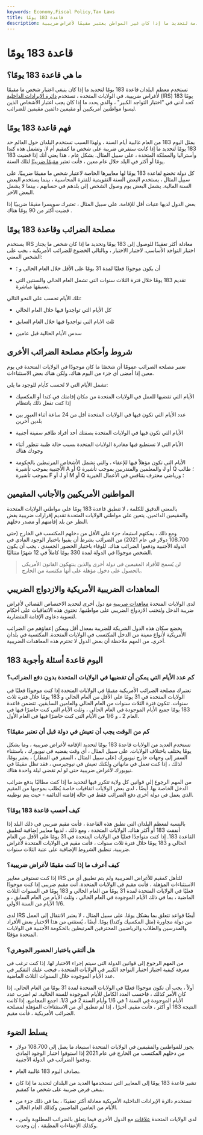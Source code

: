 ```yaml
---
keywords: Economy,Fiscal Policy,Tax Laws
title: قاعدة 183 يومًا
description: قاعدة 183 يومًا هي إحدى المعايير المستخدمة لتحديد ما إذا كان غير المواطن يعتبر مقيمًا لأغراض ضريبية.
---
```


# قاعدة 183 يومًا
## ما هي قاعدة 183 يومًا؟

تستخدم معظم البلدان قاعدة 183 يومًا لتحديد ما إذا كان ينبغي اعتبار شخص ما مقيمًا لأغراض ضريبية. في الولايات المتحدة ، تستخدم [دائرة الإيرادات الداخلية](/irs) (IRS) 183 يومًا كحد أدنى في "اختبار التواجد الكبير" ، والذي يحدد ما إذا كان يجب اعتبار الأشخاص الذين ليسوا مواطنين أمريكيين أو مقيمين دائمين مقيمين للضرائب.

## فهم قاعدة 183 يومًا

يمثل اليوم 183 من العام غالبية أيام السنة ، ولهذا السبب تستخدم البلدان حول العالم حد 183 يومًا لتحديد ما إذا كانت ستفرض ضريبة على شخص ما كمقيم أم لا. وتشمل هذه كندا وأستراليا والمملكة المتحدة ، على سبيل المثال. بشكل عام ، هذا يعني أنك إذا قضيت 183 يومًا أو أكثر في البلد خلال عام معين ، فأنت تعتبر [مقيمًا ضريبيًا](/taxhome) لتلك السنة.

كل دولة تخضع لقاعدة 183 يومًا لها معاييرها الخاصة لاعتبار شخص ما مقيمًا ضريبيًا. على سبيل المثال ، يستخدم البعض السنة التقويمية للفترة المحاسبية ، بينما يستخدم البعض السنة المالية. يشمل البعض يوم وصول الشخص إلى بلدهم في حسابهم ، بينما لا يشمل البعض الآخر.

بعض الدول لديها عتبات أقل للإقامة. على سبيل المثال ، تعتبرك سويسرا مقيمًا ضريبيًا إذا قضيت أكثر من 90 يومًا هناك .

## مصلحة الضرائب وقاعدة 183 يومًا

يستخدم IRS معادلة أكثر تعقيدًا للوصول إلى 183 يومًا وتحديد ما إذا كان شخص ما يجتاز اختبار التواجد الأساسي. لاجتياز الاختبار ، وبالتالي الخضوع للضرائب الأمريكية ، يجب على الشخص المعني:

- أن يكون موجودًا فعليًا لمدة 31 يومًا على الأقل خلال العام الحالي و ؛

- تقديم 183 يومًا خلال فترة الثلاث سنوات التي تشمل العام الحالي والسنتين التي تسبقها مباشرة.

تلك الأيام تحسب على النحو التالي:

- كل الأيام التي تواجدوا فيها خلال العام الحالي

- ثلث الايام التي تواجدوا فيها خلال العام السابق

- سدس الأيام الحالية قبل عامين

## شروط وأحكام مصلحة الضرائب الأخرى

تعتبر مصلحة الضرائب عمومًا أن شخصًا ما كان موجودًا في الولايات المتحدة في يوم معين إذا أمضى أي جزء من اليوم هناك. ولكن هناك بعض الاستثناءات.

تشمل الأيام التي لا تُحسب كأيام للوجود ما يلي:

- الأيام التي تقضيها للعمل في الولايات المتحدة من مكان إقامتك في كندا أو المكسيك إذا كنت تفعل ذلك بانتظام

- عدد الأيام التي تكون فيها في الولايات المتحدة أقل من 24 ساعة أثناء العبور بين بلدين آخرين

- الأيام التي تكون فيها في الولايات المتحدة بصفتك أحد أفراد طاقم سفينة أجنبية

- الأيام التي لا تستطيع فيها مغادرة الولايات المتحدة بسبب حالة طبية تتطور أثناء وجودك هناك

- الأيام التي تكون مؤهلاً فيها للإعفاء ، والتي تشمل الأشخاص المرتبطين بالحكومة الأجنبية بموجب تأشيرة A أو G والمعلمين والمتدربين بموجب تأشيرة J أو Q ؛ طالب بموجب تأشيرة F أو J أو M أو Q ؛ ورياضي محترف يتنافس في الأعمال الخيرية

## المواطنين الأمريكيين والأجانب المقيمين

بالمعنى الدقيق للكلمة ، لا تنطبق قاعدة 183 يومًا على مواطني الولايات المتحدة والمقيمين الدائمين. يتعين على مواطني الولايات المتحدة تقديم إقرارات ضريبية بغض النظر عن بلد إقامتهم أو مصدر دخلهم.

ومع ذلك ، يمكنهم استبعاد جزء على الأقل من دخلهم المكتسب في الخارج (حتى 108.700 دولار في عام 2021) من الضرائب بشرط أن يفيوا باختبار الوجود المادي في الدولة الأجنبية ودفعوا الضرائب هناك. للوفاء باختبار الحضور الجسدي ، يجب أن يكون الشخص موجودًا في الدولة لمدة 330 يومًا كاملاً في 12 شهرًا متتاليًا.

> لن يُسمح للأفراد المقيمين في دولة أخرى والذين ينتهكون القانون الأمريكي بالحصول على دخول مؤهلة على أنها مكتسبة من الخارج.

>

## المعاهدات الضريبية الأمريكية والازدواج الضريبي

لدى الولايات المتحدة [معاهدات ضريبية](/taxtreaty) مع دول أخرى لتحديد الاختصاص القضائي لأغراض ضريبة الدخل ولتجنب الازدواج الضريبي على مواطنيها. تحتوي هذه الاتفاقيات على أحكام لتسوية دعاوى الإقامة المتضاربة.

يخضع سكان هذه الدول الشريكة للضريبة بمعدل أقل ويمكن إعفاؤهم من الضرائب الأمريكية لأنواع معينة من الدخل المكتسب في الولايات المتحدة. المكتسبة في بلدان أخرى. من المهم ملاحظة أن بعض الدول لا تحترم هذه المعاهدات الضريبية.

## 183 اليوم قاعدة أسئلة وأجوبة

### كم عدد الأيام التي يمكن أن تقضيها في الولايات المتحدة بدون دفع الضرائب؟

تعتبرك مصلحة الضرائب الأمريكية مقيمًا في الولايات المتحدة إذا كنت موجودًا فعليًا في الولايات المتحدة في 31 يومًا على الأقل من العام الحالي و 183 يومًا خلال فترة ثلاث سنوات. تتكون فترة الثلاث سنوات من العام الحالي والعامين السابقين. تتضمن قاعدة 183 يومًا جميع الأيام الموجودة في العام الحالي ، وثلث الأيام التي كنت حاضرًا فيها في العام 2 ، و 1/6 من الأيام التي كنت حاضرًا فيها في العام الأول.

### كم من الوقت يجب أن تعيش في دولة قبل أن تعتبر مقيمًا؟

تستخدم العديد من الولايات قاعدة 183 يومًا لتحديد الإقامة لأغراض ضريبية ، وما يشكل يومًا يختلف باختلاف الولايات. على سبيل المثال ، أي وقت يقضيه في نيويورك ، باستثناء السفر إلى وجهات خارج نيويورك (على سبيل المثال ، السفر في المطار) ، يعتبر يومًا. لذلك ، إذا كنت تعمل في مانهاتن ولكنك تعيش في نيوجيرسي ، فقد تظل مقيمًا في نيويورك لأغراض ضريبية حتى لو لم تقضي ليلة واحدة هناك.

من المهم الرجوع إلى قوانين كل ولاية تتكرر فيها لتحديد ما إذا كنت مطالبًا بدفع ضرائب الدخل الخاصة بها. أيضًا ، لدى بعض الولايات اتفاقيات خاصة يُطلب بموجبها من المقيم الذي يعمل في دولة أخرى دفع الضرائب فقط في حالة إقامته الدائمة - حيث يتم توطينه.

### كيف أحسب قاعدة 183 يومًا؟

بالنسبة لمعظم البلدان التي تطبق هذه القاعدة ، فأنت مقيم ضريبي في ذلك البلد إذا أنفقت 183 أو أكثر هناك. الولايات المتحدة ، ومع ذلك ، لديها معايير إضافية لتطبيق القاعدة 183. إذا كنت متواجدًا فعليًا في الولايات المتحدة في 31 يومًا على الأقل من العام الحالي و 183 يومًا خلال فترة ثلاث سنوات ، فأنت مقيم في الولايات المتحدة لأغراض ضريبية. تنطبق الشروط الإضافية على عتبة الثلاث سنوات.

### كيف أعرف ما إذا كنت مقيمًا لأغراض ضريبية؟

إذا كنت تستوفي معايير IRS للتأهل كمقيم للأغراض الضريبية ولم يتم تطبيق أي من الاستثناءات المؤهلة ، فأنت مقيم في الولايات المتحدة. أنت مقيم ضريبي إذا كنت موجودًا فعليًا في الولايات المتحدة لمدة 31 يومًا من العام الحالي و 183 يومًا في السنوات الثلاث الماضية ، بما في ذلك الأيام الموجودة في العام الحالي ، وثلث الأيام من العام السابق ، و 1/6 الأيام من السنة الأولى.

لدى IRS أيضًا قواعد تتعلق بما يشكل يومًا. على سبيل المثال ، لا يعتبر الانتقال إلى العمل من دولة مجاورة (مثل المكسيك وكندا) يومًا. أيضًا ، يُستثنى من هذا الاختبار بعض الأفراد والمدرسين والطلاب والرياضيين المحترفين المرتبطين بالحكومة الأجنبية في الولايات المتحدة مؤقتًا.

### هل ألتقي باختبار الحضور الجوهري؟

من المهم الرجوع إلى قوانين الدولة التي سيتم إجراء الاختبار لها. إذا كنت ترغب في معرفة كيفية اجتياز اختبار التواجد الكبير في الولايات المتحدة ، فيجب عليك التفكير في عدد الأيام الموجودة خلال السنوات الثلاث الماضية.

أولاً ، يجب أن تكون موجودًا فعليًا في الولايات المتحدة لمدة 31 يومًا من العام الحالي. إذا كان الأمر كذلك ، فاحسب العدد الكامل للأيام الموجودة للسنة الحالية. ثم اضرب عدد الأيام الموجودة في السنة 1 في 1/6 وأيام السنة 2 في 1/3. اجمع المجاميع. إذا كانت النتيجة 183 أو أكثر ، فأنت مقيم. أخيرًا ، إذا لم تنطبق أي من الاستثناءات المؤهلة لمصلحة الضرائب الأمريكية ، فأنت مقيم.

## يسلط الضوء

- يجوز للمواطنين والمقيمين في الولايات المتحدة استبعاد ما يصل إلى 108.700 دولار من دخلهم المكتسب من الخارج في عام 2021 إذا استوفوا اختبار الوجود المادي ودفعوا الضرائب في الدولة الأجنبية.

- يصادف اليوم 183 غالبية العام.

- تشير قاعدة 183 يومًا إلى المعايير التي تستخدمها العديد من البلدان لتحديد ما إذا كان ينبغي فرض ضريبة على شخص ما كمقيم.

- تستخدم دائرة الإيرادات الداخلية الأمريكية معادلة أكثر تعقيدًا ، بما في ذلك جزء من الأيام من العامين الماضيين وكذلك العام الحالي.

- لدى الولايات المتحدة [علاقات](/taxtreaty) مع الدول الأخرى فيما يتعلق بالضرائب المطلوبة ولمن ، وكذلك الإعفاءات المطبقة ، إن وجدت.

